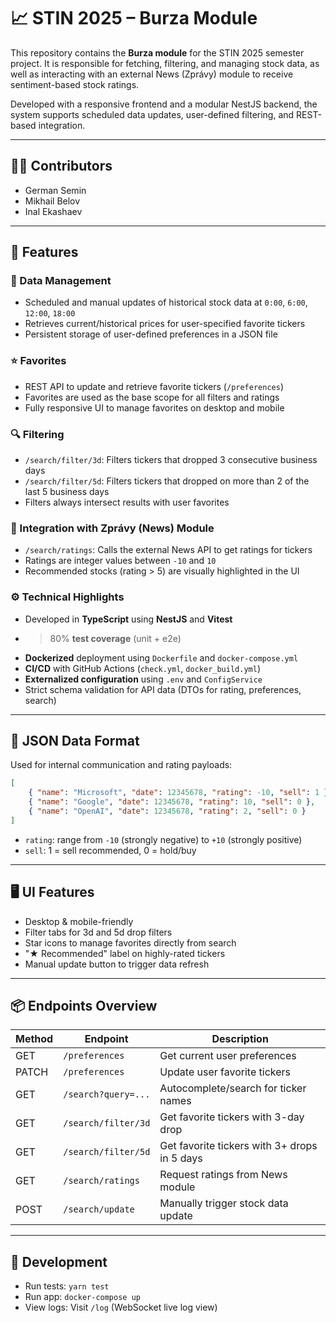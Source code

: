 # 📈 STIN 2025 – Burza Module

This repository contains the **Burza module** for the STIN 2025 semester project.
It is responsible for fetching, filtering, and managing stock data, as well as
interacting with an external News (Zprávy) module to receive sentiment-based
stock ratings.

Developed with a responsive frontend and a modular NestJS backend, the system
supports scheduled data updates, user-defined filtering, and REST-based
integration.

---

## 👨‍💻 Contributors

- German Semin
- Mikhail Belov
- Inal Ekashaev

---

## 🧩 Features

### 🔄 Data Management

- Scheduled and manual updates of historical stock data at `0:00`, `6:00`, `12:00`, `18:00`
- Retrieves current/historical prices for user-specified favorite tickers
- Persistent storage of user-defined preferences in a JSON file

### ⭐ Favorites

- REST API to update and retrieve favorite tickers (`/preferences`)
- Favorites are used as the base scope for all filters and ratings
- Fully responsive UI to manage favorites on desktop and mobile

### 🔍 Filtering

- `/search/filter/3d`: Filters tickers that dropped 3 consecutive business days
- `/search/filter/5d`: Filters tickers that dropped on more than 2 of the last 5 business days
- Filters always intersect results with user favorites

### 🔗 Integration with Zprávy (News) Module

- `/search/ratings`: Calls the external News API to get ratings for tickers
- Ratings are integer values between `-10` and `10`
- Recommended stocks (rating > 5) are visually highlighted in the UI

### ⚙️ Technical Highlights

- Developed in **TypeScript** using **NestJS** and **Vitest**
- > 80% **test coverage** (unit + e2e)
- **Dockerized** deployment using `Dockerfile` and `docker-compose.yml`
- **CI/CD** with GitHub Actions (`check.yml`, `docker_build.yml`)
- **Externalized configuration** using `.env` and `ConfigService`
- Strict schema validation for API data (DTOs for rating, preferences, search)

---

## 📁 JSON Data Format

Used for internal communication and rating payloads:

```json
[
	{ "name": "Microsoft", "date": 12345678, "rating": -10, "sell": 1 },
	{ "name": "Google", "date": 12345678, "rating": 10, "sell": 0 },
	{ "name": "OpenAI", "date": 12345678, "rating": 2, "sell": 0 }
]
```

- `rating`: range from `-10` (strongly negative) to `+10` (strongly positive)
- `sell`: 1 = sell recommended, 0 = hold/buy

---

## 🖥 UI Features

- Desktop & mobile-friendly
- Filter tabs for 3d and 5d drop filters
- Star icons to manage favorites directly from search
- "★ Recommended" label on highly-rated tickers
- Manual update button to trigger data refresh

---

## 📦 Endpoints Overview

| Method | Endpoint            | Description                                  |
| ------ | ------------------- | -------------------------------------------- |
| GET    | `/preferences`      | Get current user preferences                 |
| PATCH  | `/preferences`      | Update user favorite tickers                 |
| GET    | `/search?query=...` | Autocomplete/search for ticker names         |
| GET    | `/search/filter/3d` | Get favorite tickers with 3-day drop         |
| GET    | `/search/filter/5d` | Get favorite tickers with 3+ drops in 5 days |
| GET    | `/search/ratings`   | Request ratings from News module             |
| POST   | `/search/update`    | Manually trigger stock data update           |

---

## 🧪 Development

- Run tests: `yarn test`
- Run app: `docker-compose up`
- View logs: Visit `/log` (WebSocket live log view)
